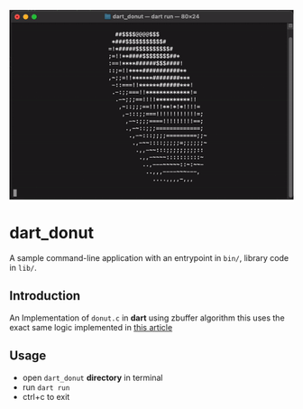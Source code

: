 ![donut](/donut.gif)
# dart_donut
A sample command-line application with an entrypoint in `bin/`, library code
in `lib/`.

## Introduction
An Implementation of ``donut.c`` in **dart** using zbuffer algorithm
this uses the exact same logic implemented in [this article](https://www.a1k0n.net/2011/07/20/donut-math.html)

## Usage
- open `dart_donut` **directory** in terminal
- run `dart run`
- ctrl+c to exit
